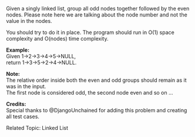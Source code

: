 Given a singly linked list, group all odd nodes together followed by the even nodes. Please note here we are talking about the node number and not the value in the nodes.

You should try to do it in place. The program should run in O(1) space complexity and O(nodes) time complexity.

**Example:**   
Given 1->2->3->4->5->NULL,  
return 1->3->5->2->4->NULL.

**Note:**  
The relative order inside both the even and odd groups should remain as it was in the input.  
The first node is considered odd, the second node even and so on ...

**Credits:**  
Special thanks to @DjangoUnchained for adding this problem and creating all test cases.

Related Topic: Linked List
